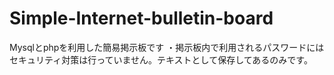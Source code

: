 # Simple-Internet-bulletin-board
Mysqlとphpを利用した簡易掲示板です
・掲示板内で利用されるパスワードにはセキュリティ対策は行っていません。テキストとして保存してあるのみです。

